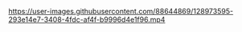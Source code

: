 



https://user-images.githubusercontent.com/88644869/128973595-293e14e7-3408-4fdc-af4f-b9996d4e1f96.mp4




